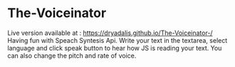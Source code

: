 # The-Voiceinator
Live version available at : https://dryadalis.github.io/The-Voiceinator-/
Having fun with Speach Syntesis Api. 
Write your text in the textarea, select language and click speak button to hear how JS is reading your text. You can also change the pitch and rate of voice. 